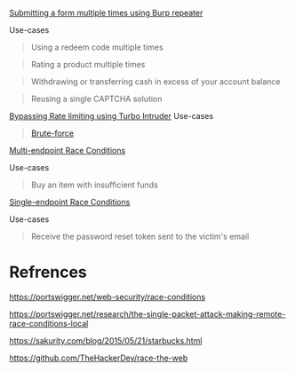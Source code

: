 [Submitting a form multiple times using Burp repeater](https://portswigger.net/web-security/race-conditions/lab-race-conditions-limit-overrun)

Use-cases
> Using a redeem code multiple times

> Rating a product multiple times

> Withdrawing or transferring cash in excess of your account balance

> Reusing a single CAPTCHA solution

[Bypassing Rate limiting using Turbo Intruder](https://portswigger.net/web-security/race-conditions/lab-race-conditions-bypassing-rate-limits)
Use-cases
> [Brute-force](https://thezerohack.com/hack-any-instagram)
 
[Multi-endpoint Race Conditions](https://www.youtube.com/watch?v=SvpxBM7s-G4)

Use-cases
> Buy an item with insufficient funds


[Single-endpoint Race Conditions](https://portswigger.net/web-security/race-conditions/lab-race-conditions-single-endpoint)

Use-cases
> Receive the password reset token sent to the victim's email

# Refrences
https://portswigger.net/web-security/race-conditions

https://portswigger.net/research/the-single-packet-attack-making-remote-race-conditions-local

https://sakurity.com/blog/2015/05/21/starbucks.html

https://github.com/TheHackerDev/race-the-web
